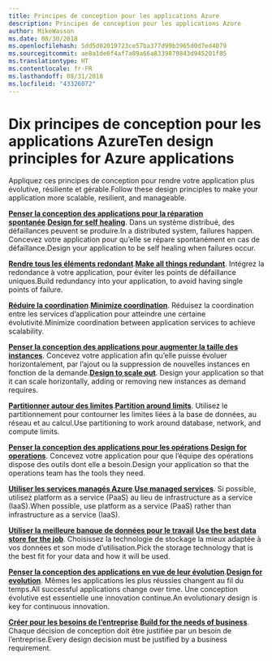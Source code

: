 ```yaml
---
title: Principes de conception pour les applications Azure
description: Principes de conception pour les applications Azure
author: MikeWasson
ms.date: 08/30/2018
ms.openlocfilehash: 5dd5d02019723ce57ba377d99b3965d0d7ed4079
ms.sourcegitcommit: ae8a1de6f4af7a89a66a8339879843d945201f85
ms.translationtype: HT
ms.contentlocale: fr-FR
ms.lasthandoff: 08/31/2018
ms.locfileid: "43326072"
---
```

# <a name="ten-design-principles-for-azure-applications"></a><span data-ttu-id="1f337-103">Dix principes de conception pour les applications Azure</span><span class="sxs-lookup"><span data-stu-id="1f337-103">Ten design principles for Azure applications</span></span>

<span data-ttu-id="1f337-104">Appliquez ces principes de conception pour rendre votre application plus évolutive, résiliente et gérable.</span><span class="sxs-lookup"><span data-stu-id="1f337-104">Follow these design principles to make your application more scalable, resilient, and manageable.</span></span> 

<span data-ttu-id="1f337-105">**[Penser la conception des applications pour la réparation spontanée](self-healing.md)**.</span><span class="sxs-lookup"><span data-stu-id="1f337-105">**[Design for self healing](self-healing.md)**.</span></span> <span data-ttu-id="1f337-106">Dans un système distribué, des défaillances peuvent se produire.</span><span class="sxs-lookup"><span data-stu-id="1f337-106">In a distributed system, failures happen.</span></span> <span data-ttu-id="1f337-107">Concevez votre application pour qu’elle se répare spontanément en cas de défaillance.</span><span class="sxs-lookup"><span data-stu-id="1f337-107">Design your application to be self healing when failures occur.</span></span>

<span data-ttu-id="1f337-108">**[Rendre tous les éléments redondant](redundancy.md)**.</span><span class="sxs-lookup"><span data-stu-id="1f337-108">**[Make all things redundant](redundancy.md)**.</span></span> <span data-ttu-id="1f337-109">Intégrez la redondance à votre application, pour éviter les points de défaillance uniques.</span><span class="sxs-lookup"><span data-stu-id="1f337-109">Build redundancy into your application, to avoid having single points of failure.</span></span>
 
<span data-ttu-id="1f337-110">**[Réduire la coordination](minimize-coordination.md)**.</span><span class="sxs-lookup"><span data-stu-id="1f337-110">**[Minimize coordination](minimize-coordination.md)**.</span></span> <span data-ttu-id="1f337-111">Réduisez la coordination entre les services d’application pour atteindre une certaine évolutivité.</span><span class="sxs-lookup"><span data-stu-id="1f337-111">Minimize coordination between application services to achieve scalability.</span></span>
 
<span data-ttu-id="1f337-112">**[Penser la conception des applications pour augmenter la taille des instances](scale-out.md)**. Concevez votre application afin qu’elle puisse évoluer horizontalement, par l’ajout ou la suppression de nouvelles instances en fonction de la demande.</span><span class="sxs-lookup"><span data-stu-id="1f337-112">**[Design to scale out](scale-out.md)**. Design your application so that it can scale horizontally, adding or removing new instances as demand requires.</span></span>

<span data-ttu-id="1f337-113">**[Partitionner autour des limites](partition.md)**.</span><span class="sxs-lookup"><span data-stu-id="1f337-113">**[Partition around limits](partition.md)**.</span></span> <span data-ttu-id="1f337-114">Utilisez le partitionnement pour contourner les limites liées à la base de données, au réseau et au calcul.</span><span class="sxs-lookup"><span data-stu-id="1f337-114">Use partitioning to work around database, network, and compute limits.</span></span>

<span data-ttu-id="1f337-115">**[Penser la conception des applications pour les opérations](design-for-operations.md)**.</span><span class="sxs-lookup"><span data-stu-id="1f337-115">**[Design for operations](design-for-operations.md)**.</span></span> <span data-ttu-id="1f337-116">Concevez votre application pour que l’équipe des opérations dispose des outils dont elle a besoin.</span><span class="sxs-lookup"><span data-stu-id="1f337-116">Design your application so that the operations team has the tools they need.</span></span>

<span data-ttu-id="1f337-117">**[Utiliser les services managés Azure](managed-services.md)**.</span><span class="sxs-lookup"><span data-stu-id="1f337-117">**[Use managed services](managed-services.md)**.</span></span> <span data-ttu-id="1f337-118">Si possible, utilisez platform as a service (PaaS) au lieu de infrastructure as a service (IaaS).</span><span class="sxs-lookup"><span data-stu-id="1f337-118">When possible, use platform as a service (PaaS) rather than infrastructure as a service (IaaS).</span></span>

<span data-ttu-id="1f337-119">**[Utiliser la meilleure banque de données pour le travail](use-the-best-data-store.md)**.</span><span class="sxs-lookup"><span data-stu-id="1f337-119">**[Use the best data store for the job](use-the-best-data-store.md)**.</span></span> <span data-ttu-id="1f337-120">Choisissez la technologie de stockage la mieux adaptée à vos données et son mode d’utilisation.</span><span class="sxs-lookup"><span data-stu-id="1f337-120">Pick the storage technology that is the best fit for your data and how it will be used.</span></span> 
 
<span data-ttu-id="1f337-121">**[Penser la conception des applications en vue de leur évolution](design-for-evolution.md)**.</span><span class="sxs-lookup"><span data-stu-id="1f337-121">**[Design for evolution](design-for-evolution.md)**.</span></span> <span data-ttu-id="1f337-122">Mêmes les applications les plus réussies changent au fil du temps.</span><span class="sxs-lookup"><span data-stu-id="1f337-122">All successful applications change over time.</span></span> <span data-ttu-id="1f337-123">Une conception évolutive est essentielle une innovation continue.</span><span class="sxs-lookup"><span data-stu-id="1f337-123">An evolutionary design is key for continuous innovation.</span></span>

<span data-ttu-id="1f337-124">**[Créer pour les besoins de l’entreprise](build-for-business.md)**.</span><span class="sxs-lookup"><span data-stu-id="1f337-124">**[Build for the needs of business](build-for-business.md)**.</span></span> <span data-ttu-id="1f337-125">Chaque décision de conception doit être justifiée par un besoin de l’entreprise.</span><span class="sxs-lookup"><span data-stu-id="1f337-125">Every design decision must be justified by a business requirement.</span></span>

